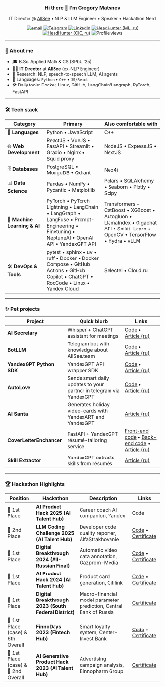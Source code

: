 <h3 align="center">Hi there 👋 I’m Gregory Matsnev</h3>

<p align="center">
  IT Director @ <a href="https://allsee.team">AllSee</a> • NLP & LLM Engineer • Speaker • Hackathon Nerd
</p>

<p align="center">
  <a href="mailto:grigorij1m@gmail.com"><img src="https://img.shields.io/badge/email-D14836?style=flat&logo=gmail&logoColor=white" alt="email"></a>
  <a href="https://t.me/gregory1m"><img src="https://img.shields.io/badge/Telegram-26A5E4?style=flat&logo=telegram&logoColor=white" alt="Telegram"></a>
  <a href="https://www.linkedin.com/in/gregory-matsnev-5b9141355/"><img src="https://img.shields.io/badge/LinkedIn-0a66c2?style=flat&logo=linkedin&logoColor=white" alt="LinkedIn"></a>
  <a href="https://spb.hh.ru/resume/e6dcd22cff0f6c59a40039ed1f324c57716a6c"><img src="https://img.shields.io/badge/HeadHunter-(ML,%20ru)-ff0002?style=flat&logo=briefcase&logoColor=white" alt="HeadHunter (ML, ru)"></a>
  <a href="https://spb.hh.ru/resume/5405bae0ff0f6b91620039ed1f374377367251"><img src="https://img.shields.io/badge/HeadHunter-(CIO,%20ru)-ff0002?style=flat&logo=briefcase&logoColor=white" alt="HeadHunter (CIO, ru)"></a>
  <img src="https://komarev.com/ghpvc/?username=PE51K&style=flat&color=blue" alt="Profile views"/>
</p>

---

### 🚀 About me
- 🎓 B.Sc. Applied Math & CS (SPbU ’25)  
- 🧑‍💼 **IT Director** at **AllSee** (ex-NLP Engineer)  
- 🔬 Research: NLP, speech-to-speech LLM, AI agents  
- 💬 Languages: `Python` • `C++` • `JS/React`  
- 🛠 Daily tools: Docker, Linux, GitHub, LangChain/Langraph, PyTorch, FastAPI  

---

### 🛠 Tech stack
| Category | Primary | Also comfortable with |
|----------|---------|-----------------------|
| 🐍 **Languages** | Python • JavaScript | C++ |
| 🌐 **Web Development** | ReactJS • VueJS • FastAPI • Streamlit • Gradio • Nginx • Squid proxy | NodeJS • ExpressJS • NextJS |
| 🗄️ **Databases** | PostgreSQL • MongoDB • Qdrant | Neo4j |
| 📊 **Data Science** | Pandas • NumPy • Pydantic • Matplotlib | Polars • SQLAlchemy • Seaborn • Plotly • Scipy |
| 🤖 **Machine Learning & AI** | PyTorch • PyTorch Lightning • LangChain • LangGraph • LangFuse • Prompt-Engineering • Finetuning • NeptuneAI • OpenAI API • YandexGPT API | Transformers • CatBoost • XGBoost • Autogluon • LlamaIndex • Gigachat API • Scikit-Learn • OpenCV • TensorFlow • Hydra • vLLM |
| 🛠️ **DevOps & Tools** | pytest • sphinx • uv • ruff • Docker • Docker Compose • GitHub Actions • GitHub Copilot • ChatGPT • RooCode • Linux • Yandex Cloud | Selectel • Cloud.ru |

---

### ✨ Pet projects
| Project | Quick blurb | Links |
|---------|-------------|-------|
| **AI Secretary** | Whisper + ChatGPT assistant for meetings | [Code](https://github.com/allseeteam/ai-secretary) • [Article (ru)](https://habr.com/ru/articles/804329/) |
| **BotLLM** | Telegram bot with knowledge about AllSee.team | [Code](https://github.com/allseeteam/allsee-info-bot) • [Article (ru)](https://habr.com/ru/articles/889420/) |
| **YandexGPT Python SDK** | YandexGPT API wrapper SDK | [Code](https://github.com/allseeteam/yandexgpt-python) • [Article (ru)](https://habr.com/ru/articles/812979/) |
| **AutoLove** | Sends smart daily updates to your partner in telegram via YandexGPT | [Code](https://github.com/allseeteam/auto-chat) • [Article (ru)](https://habr.com/ru/articles/795597/) |
| **AI Santa** | Generates holiday video-cards with YandexART and YandexGPT | [Article (ru)](https://habr.com/ru/articles/870844/) |
| **CoverLetterEnchancer** | FastAPI + YandexGPT résumé-tailoring service | [Front-end code](https://github.com/allseeteam/cover-letter-enchancer-frontend) • [Back-end code](https://github.com/allseeteam/cover-letter-enchancer-backend) • [Article (ru)](https://habr.com/ru/articles/796107/) |
| **Skill Extractor** | YandexGPT extracts skills from résumés | [Article (ru)](https://habr.com/ru/articles/823035/) |

---

### 🏆 Hackathon Highlights

| Position | Hackathon | Description | Links |
|----------|-----------|-------------|-------|
| 🥇 1st Place | **AI Product Hack 2025 (AI Talent Hub)** | Career coach AI companion, Yandex | [Code](https://github.com/denisalpino/AITHachathon) |
| 🥈 2nd Place | **LLM Coding Challenge 2025 (AI Talent Hub)** | Developer code quality reporter, AlfaStrakhovanie | [Code](https://github.com/AGI-in-2024/llm_coding_challenge) • [Certificate](https://drive.google.com/file/d/12yMFQXzp_wukbWQN1I59NB6knd0BkQVs/view?usp=sharing) |
| 🥇 1st Place | **Digital Breakthrough 2024 (All-Russian Final)** | Automatic video data annotation, Gazprom-Media | [Code](https://github.com/AGI-in-2024/AI-Video-Analysis) • [Certificate](https://drive.google.com/file/d/1lBvni3fFfGRgwPtrkvDX31CRQNJIVUuD/view?usp=sharing) |
| 🥇 1st Place | **AI Product Hack 2024 (AI Talent Hub)** | Product card generation, Citilink | [Code](https://github.com/PE51K/ai-product-hack-2024) • [Certificate](https://drive.google.com/file/d/1F20WtVBBl6RCzszugy_UtO-bhDV0XY1k/view?usp=sharing) |
| 🥇 1st Place | **Digital Breakthrough 2023 (South Federal District)** | Macro-financial model parameter prediction, Central Bank of Russia | [Certificate](https://drive.google.com/file/d/1CkjEtedA5DT1NeSmxuGtiAhXybYbVfaL/view?usp=sharing) |
| 🥇 1st Place (case) & 6th Overall | **FinnoDays 2023 (Fintech Hub)** | Smart loyalty system, Center-Invest Bank | [Code](https://github.com/AlexStr94/finodays) • [Certificate](https://drive.google.com/file/d/1JpEtCO2Jpou1cQzICTJ2cX31l5Irrdzc/view?usp=sharing) |
| 🥇 1st Place (case) & 🥈 2nd Overall | **AI Generative Product Hack 2023 (AI Talent Hub)** | Advertising campaign analysis, Binnopharm Group |  [Certificate](https://drive.google.com/file/d/1Y6OgeLA4RfYE2LQRlDv9Jttaa8zZj4QV/view?usp=sharing) |
